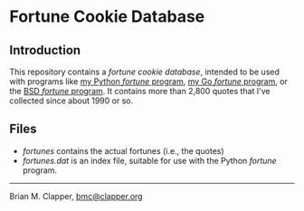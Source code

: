 Fortune Cookie Database
=======================

## Introduction

This repository contains a *fortune cookie database*, intended to be used
with programs like [my Python *fortune* program][],
[my Go *fortune* program][], or the [BSD *fortune* program][].
It contains more than 2,800 quotes that I've collected since about 1990 or
so.

## Files

* *fortunes* contains the actual fortunes (i.e., the quotes)
* *fortunes.dat* is an index file, suitable for use with the Python *fortune* program.

---

Brian M. Clapper, [bmc@clapper.org][]

[my Python *fortune* program]: https://github.com/bmc/fortune
[my Go *fortune* program]: https://github.com/bmc/fortune-go/
[BSD *fortune* program]: http://en.wikipedia.org/wiki/Fortune_(Unix)
[bmc@clapper.org]: mailto:bmc@clapper.org
